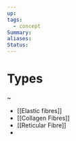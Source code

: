 ```yaml
---
up: 
tags:
  - concept
Summary: 
aliases: 
Status:
---
```

# Types
~
- [[Elastic fibres]]
- [[Collagen Fibres]]
- [[Reticular Fibre]]
- 